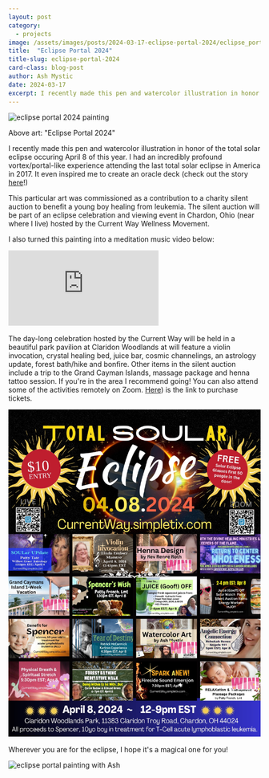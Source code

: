 ```yaml
---
layout: post
category:
  - projects
image: /assets/images/posts/2024-03-17-eclipse-portal-2024/eclipse_portal_2024_painting.heic
title:  "Eclipse Portal 2024"
title-slug: eclipse-portal-2024
card-class: blog-post
author: Ash Mystic
date: 2024-03-17
excerpt: I recently made this pen and watercolor illustration in honor of the total solar eclipse occuring April 8 of this year. I had an incredibly profound vortex/portal-like experience attending the last total solar eclipse in America in 2017.
---
```


<img class="post-image-fullwidth" src="/assets/images/posts/2024-03-17-eclipse-portal-2024/eclipse_portal_2024_painting.heic" alt="eclipse portal 2024 painting"/>

Above art: "Eclipse Portal 2024"

I recently made this pen and watercolor illustration in honor of the total solar eclipse occuring April 8 of this year. I had an incredibly profound vortex/portal-like experience attending the last total solar eclipse in America in 2017. It even inspired me to create an oracle deck (check out the story <a href="https://twelvemushrooms.com/docs/learn/about/" target="_blank">here</a>!)

This particular art was commissioned as a contribution to a charity silent auction to benefit a young boy healing from leukemia. The silent auction will be part of an eclipse celebration and viewing event in Chardon, Ohio (near where I live) hosted by the Current Way Wellness Movement.

I also turned this painting into a meditation music video below:

<iframe class="post-video" src="https://www.youtube.com/embed/Nc-yLCf0h_Q?si=jmZzP4IHE8HjUdL6" title="YouTube video player" frameborder="0" allow="accelerometer; autoplay; clipboard-write; encrypted-media; gyroscope; picture-in-picture" allowfullscreen></iframe>

The day-long celebration hosted by the Current Way will be held in a beautiful park pavilion at Claridon Woodlands at will feature a violin invocation, crystal healing bed, juice bar, cosmic channelings, an astrology update, forest bath/hike and bonfire. Other items in the silent auction include a trip to the Grand Cayman Islands, massage package and henna tattoo session. If you're in the area I recommend going! You can also attend some of the activities remotely on Zoom. <a href="https://currentway.simpletix.com" target="_blank">Here</a>) is the link to purchase tickets.

<img class="post-image-fullwidth" src="/assets/images/posts/2024-03-17-eclipse-portal-2024/current_way_total_soular_eclipse.JPG" alt="current way total soular eclipse event flier"/>

Wherever you are for the eclipse, I hope it's a magical one for you!

<img class="post-image-fullwidth" src="/assets/images/posts/2024-03-17-eclipse-portal-2024/eclipse_portal_2024_painting_ash.heic" alt="eclipse portal painting with Ash"/>
